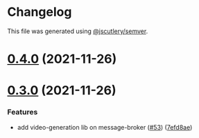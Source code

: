 # Changelog

This file was generated using [@jscutlery/semver](https://github.com/jscutlery/semver).

# [0.4.0](https://github.com/tractr/cali/compare/v0.3.0...v0.4.0) (2021-11-26)



# [0.3.0](https://github.com/tractr/cali/compare/v0.2.0...v0.3.0) (2021-11-26)


### Features

* add video-generation lib on message-broker ([#53](https://github.com/tractr/cali/issues/53)) ([7efd8ae](https://github.com/tractr/cali/commit/7efd8ae853f169d3f000e5af1a874ea54476cca1))
